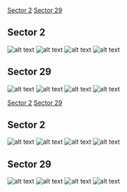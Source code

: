 [Sector 2](#sector2)
[Sector 29](#sector29)

<a name = "sector2"></a>
## Sector 2
![alt text](/tt/WASP-029_Sector_2/WASP-029_Sector_2_a_TimeSeries.png)
![alt text](/tt/WASP-029_Sector_2/WASP-029_Sector_2_b_FoldedLightCurve.png)
![alt text](/tt/WASP-029_Sector_2/WASP-029_Sector_2_b_IndividualTransitsWithFit.png)
![alt text](/tt/WASP-029_Sector_2/WASP-029_Sector_2_c_TimingResiduals.png)

<a name = "sector29"></a>
## Sector 29
![alt text](/tt/WASP-029_Sector_29/WASP-029_Sector_29_a_TimeSeries.png)
![alt text](/tt/WASP-029_Sector_29/WASP-029_Sector_29_b_FoldedLightCurve.png)
![alt text](/tt/WASP-029_Sector_29/WASP-029_Sector_29_b_IndividualTransitsWithFit.png)
![alt text](/tt/WASP-029_Sector_29/WASP-029_Sector_29_c_TimingResiduals.png)

[Sector 2](#sector2)
[Sector 29](#sector29)

<a name = "sector2"></a>
## Sector 2
![alt text](/tt/WASP-029_Sector_2/WASP-029_Sector_2_a_TimeSeries.png)
![alt text](/tt/WASP-029_Sector_2/WASP-029_Sector_2_b_FoldedLightCurve.png)
![alt text](/tt/WASP-029_Sector_2/WASP-029_Sector_2_b_IndividualTransitsWithFit.png)
![alt text](/tt/WASP-029_Sector_2/WASP-029_Sector_2_c_TimingResiduals.png)

<a name = "sector29"></a>
## Sector 29
![alt text](/tt/WASP-029_Sector_29/WASP-029_Sector_29_a_TimeSeries.png)
![alt text](/tt/WASP-029_Sector_29/WASP-029_Sector_29_b_FoldedLightCurve.png)
![alt text](/tt/WASP-029_Sector_29/WASP-029_Sector_29_b_IndividualTransitsWithFit.png)
![alt text](/tt/WASP-029_Sector_29/WASP-029_Sector_29_c_TimingResiduals.png)

